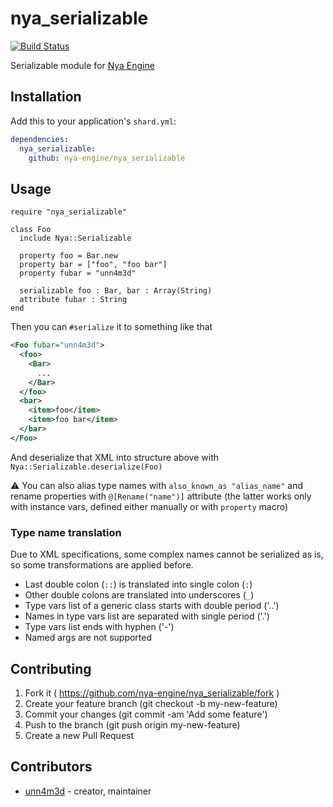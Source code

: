 # nya_serializable

[![Build Status](https://travis-ci.org/nya-engine/nya_serializable.svg?branch=master)](https://travis-ci.org/nya-engine/nya_serializable)

Serializable module for [Nya Engine](https://github.com/nya-engine/nya)

## Installation

Add this to your application's `shard.yml`:

```yaml
dependencies:
  nya_serializable:
    github: nya-engine/nya_serializable
```

## Usage

```crystal
require "nya_serializable"

class Foo
  include Nya::Serializable

  property foo = Bar.new
  property bar = ["foo", "foo bar"]
  property fubar = "unn4m3d"

  serializable foo : Bar, bar : Array(String)
  attribute fubar : String
end
```

Then you can `#serialize` it to something like that

```xml
<Foo fubar="unn4m3d">
  <foo>
    <Bar>
      ...
    </Bar>
  </foo>
  <bar>
    <item>foo</item>
    <item>foo bar</item>
  </bar>
</Foo>
```

And deserialize that XML into structure above with `Nya::Serializable.deserialize(Foo)`

:warning: You can also alias type names with `also_known_as "alias_name"` and rename properties with `@[Rename("name")]` attribute (the latter works only with instance vars, defined either manually or with `property` macro)

### Type name translation

Due to XML specifications, some complex names cannot be serialized as is, so some transformations are applied before.

* Last double colon (`::`) is translated into single colon (`:`)
* Other double colons are translated into underscores (`_`)  
* Type vars list of a generic class starts with double period ('..')
* Names in type vars list are separated with single period ('.')
* Type vars list ends with hyphen ('-')
* Named args are not supported

## Contributing

1. Fork it ( https://github.com/nya-engine/nya_serializable/fork )
2. Create your feature branch (git checkout -b my-new-feature)
3. Commit your changes (git commit -am 'Add some feature')
4. Push to the branch (git push origin my-new-feature)
5. Create a new Pull Request

## Contributors

- [unn4m3d](https://github.com/unn4m3d) - creator, maintainer
